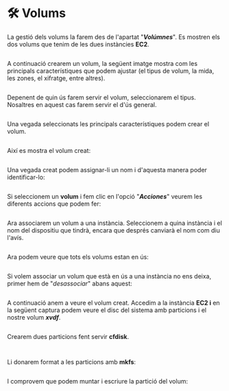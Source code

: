 # 🛠️ Volums

La gestió dels volums la farem des de l'apartat "_**Volúmnes**_". Es mostren els dos volums que tenim de les dues instàncies **EC2**.&#x20;

<figure><img src="../.gitbook/assets/image (9) (1) (1).png" alt=""><figcaption></figcaption></figure>

A continuació crearem un volum, la següent imatge mostra com les principals característiques que podem ajustar (el tipus de volum, la mida, les zones, el xifratge, entre altres). &#x20;

<figure><img src="../.gitbook/assets/image (13) (1).png" alt=""><figcaption></figcaption></figure>

Depenent de quin ús farem servir el volum, seleccionarem el tipus. Nosaltres en aquest cas farem servir el d'ús general.&#x20;

<figure><img src="../.gitbook/assets/image (12) (1) (1).png" alt=""><figcaption></figcaption></figure>

Una vegada seleccionats les principals característiques podem crear el volum.

<figure><img src="../.gitbook/assets/image (14) (1).png" alt=""><figcaption></figcaption></figure>

Així es mostra el volum creat:&#x20;

<figure><img src="../.gitbook/assets/image (15) (1).png" alt=""><figcaption></figcaption></figure>

Una vegada creat podem assignar-li un nom i d'aquesta manera poder identificar-lo:

<figure><img src="../.gitbook/assets/image (16) (1).png" alt=""><figcaption></figcaption></figure>

Si seleccionem un **volum** i fem clic en l'opció "_**Acciones**_" veurem les diferents accions que podem fer:

<figure><img src="../.gitbook/assets/image (17) (1).png" alt=""><figcaption></figcaption></figure>

Ara associarem un volum a una instància. Seleccionem a quina instància i el nom del dispositiu que tindrà, encara que després canviarà el nom com diu l'avís. &#x20;

<figure><img src="../.gitbook/assets/image (18).png" alt=""><figcaption></figcaption></figure>

Ara podem veure que tots els volums estan en ús:

<figure><img src="../.gitbook/assets/image (19).png" alt=""><figcaption></figcaption></figure>

Si volem associar un volum que està en ús a una instància no ens deixa, primer hem de "_desassociar_" abans aquest:

<figure><img src="../.gitbook/assets/image (20).png" alt=""><figcaption></figcaption></figure>

A continuació anem a veure el volum creat. Accedim a la instància **EC2 i** en la següent captura podem veure el disc del sistema amb particions i el nostre volum _**xvdf**_.

<figure><img src="../.gitbook/assets/image (17).png" alt=""><figcaption></figcaption></figure>

Crearem dues particions fent servir **cfdisk**.&#x20;



<figure><img src="../.gitbook/assets/image (1) (1) (1) (1) (1).png" alt=""><figcaption></figcaption></figure>

<figure><img src="../.gitbook/assets/image (3) (1) (1) (1) (1).png" alt=""><figcaption></figcaption></figure>

Li donarem format a les particions amb **mkfs**:

<figure><img src="../.gitbook/assets/image (4) (1) (1) (1) (1).png" alt=""><figcaption></figcaption></figure>

I comprovem que podem muntar i escriure la partició del volum: &#x20;

<figure><img src="../.gitbook/assets/image (6) (1) (1).png" alt=""><figcaption></figcaption></figure>
